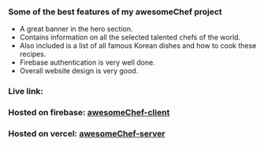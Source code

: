 ### Some of the best features of my awesomeChef project

-   A great banner in the hero section.
-   Contains information on all the selected talented chefs of the world.
-   Also included is a list of all famous Korean dishes and how to cook these recipes.
-   Firebase authentication is very well done.
-   Overall website design is very good.

### Live link:

### Hosted on firebase: [awesomeChef-client](https://awesomechef-1f6a8.web.app/)
### Hosted on vercel: [awesomeChef-server](https://github.com/rajibrahman74/awesome-chef-server)
